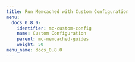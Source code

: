 ```yaml
---
title: Run Memcached with Custom Configuration
menu:
  docs_0.8.0:
    identifier: mc-custom-config
    name: Custom Configuration
    parent: mc-memcached-guides
    weight: 50
menu_name: docs_0.8.0
---
```

